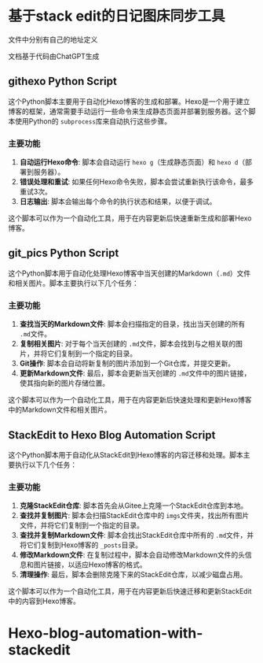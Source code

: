 # 基于stack edit的日记图床同步工具

文件中分别有自己的地址定义

文档基于代码由ChatGPT生成

## githexo Python Script

这个Python脚本主要用于自动化Hexo博客的生成和部署。Hexo是一个用于建立博客的框架，通常需要手动运行一些命令来生成静态页面并部署到服务器。这个脚本使用Python的 `subprocess`库来自动执行这些步骤。

### 主要功能

1. **自动运行Hexo命令**: 脚本会自动运行 `hexo g`（生成静态页面）和 `hexo d`（部署到服务器）。
2. **错误处理和重试**: 如果任何Hexo命令失败，脚本会尝试重新执行该命令，最多重试3次。
3. **日志输出**: 脚本会输出每个命令的执行状态和结果，以便于调试。

这个脚本可以作为一个自动化工具，用于在内容更新后快速重新生成和部署Hexo博客。

## git_pics Python Script

这个Python脚本用于自动化处理Hexo博客中当天创建的Markdown（`.md`）文件和相关图片。脚本主要执行以下几个任务：

### 主要功能

1. **查找当天的Markdown文件**: 脚本会扫描指定的目录，找出当天创建的所有 `.md`文件。
2. **复制相关图片**: 对于每个当天创建的 `.md`文件，脚本会找到与之相关联的图片，并将它们复制到一个指定的目录。
3. **Git操作**: 脚本会自动将新复制的图片添加到一个Git仓库，并提交更新。
4. **更新Markdown文件**: 最后，脚本会更新当天创建的 `.md`文件中的图片链接，使其指向新的图片存储位置。

这个脚本可以作为一个自动化工具，用于在内容更新后快速处理和更新Hexo博客中的Markdown文件和相关图片。

## StackEdit to Hexo Blog Automation Script

这个Python脚本用于自动化从StackEdit到Hexo博客的内容迁移和处理。脚本主要执行以下几个任务：

### 主要功能

1. **克隆StackEdit仓库**: 脚本首先会从Gitee上克隆一个StackEdit仓库到本地。
2. **查找并复制图片**: 脚本会扫描StackEdit仓库中的 `imgs`文件夹，找出所有图片文件，并将它们复制到一个指定的目录。
3. **查找并复制Markdown文件**: 脚本会找出StackEdit仓库中所有的 `.md`文件，并将它们复制到Hexo博客的 `_posts`目录。
4. **修改Markdown文件**: 在复制过程中，脚本会自动修改Markdown文件的头信息和图片链接，以适应Hexo博客的格式。
5. **清理操作**: 最后，脚本会删除克隆下来的StackEdit仓库，以减少磁盘占用。

这个脚本可以作为一个自动化工具，用于在内容更新后快速迁移和更新StackEdit中的内容到Hexo博客。
# Hexo-blog-automation-with-stackedit
